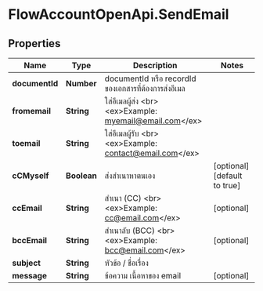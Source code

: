 # FlowAccountOpenApi.SendEmail

## Properties

Name | Type | Description | Notes
------------ | ------------- | ------------- | -------------
**documentId** | **Number** | documentId หรือ recordId ของเอกสารที่ต้องการส่งอีเมล | 
**fromemail** | **String** | ใส่อีเมลผู้ส่ง &lt;br&gt; &lt;ex&gt;Example: myemail@email.com&lt;/ex&gt; | 
**toemail** | **String** | ใส่อีเมลผู้รับ &lt;br&gt; &lt;ex&gt;Example: contact@email.com&lt;/ex&gt; | 
**cCMyself** | **Boolean** | ส่งสำเนาหาตนเอง | [optional] [default to true]
**ccEmail** | **String** | สำเนา (CC) &lt;br&gt; &lt;ex&gt;Example: cc@email.com&lt;/ex&gt; | [optional] 
**bccEmail** | **String** | สำเนาลับ (BCC) &lt;br&gt; &lt;ex&gt;Example: bcc@email.com&lt;/ex&gt; | [optional] 
**subject** | **String** | หัวข้อ / ชื่อเรื่อง  | 
**message** | **String** | ข้อความ เนื้อหาของ email | [optional] 


